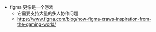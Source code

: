 - figma 更像是一个游戏
	- 它需要支持大量的多人协作问题
	- https://www.figma.com/blog/how-figma-draws-inspiration-from-the-gaming-world/